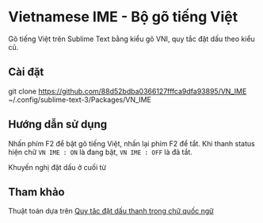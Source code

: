 # Vietnamese IME - Bộ gõ tiếng Việt

Gõ tiếng Việt trên Sublime Text bằng kiểu gõ VNI, quy tắc đặt dấu theo kiểu cũ.

## Cài đặt

git clone https://github.com/88d52bdba0366127fffca9dfa93895/VN_IME ~/.config/sublime-text-3/Packages/VN_IME

## Hướng dẫn sử dụng

Nhấn phím F2 để bật gõ tiếng Việt, nhấn lại phím F2 để tắt. Khi thanh status hiện chữ `VN IME : ON` là đang bật, `VN IME : OFF` là đã tắt.

Khuyến nghị đặt dấu ở cuối từ

## Tham khảo

Thuật toán dựa trên [Quy tăc đặt dấu thanh trong chữ quốc ngữ](http://vi.wikipedia.org/wiki/Quy_t%E1%BA%AFc_%C4%91%E1%BA%B7t_d%E1%BA%A5u_thanh_trong_ch%E1%BB%AF_qu%E1%BB%91c_ng%E1%BB%AF)